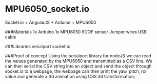 # MPU6050_socket.io
Socket.io + AngularJS + Arduino + MPU6050

###Materials
1x Arduino
1x MPU6050 6DOF sensor
Jumper wires
USB cable

###Libraries
serialport
socket.io

###Proof of concept
Using the serialport library for nodeJS we can read the values generated by the MPU6050 and transmitted as a CSV line.
We can then serial the CSV string into an object and send the object through socket.io to a webpage, 
the webpage can then print the yaw, pitch, roll value and generate a 3d animation using CSS 3d transformation;




